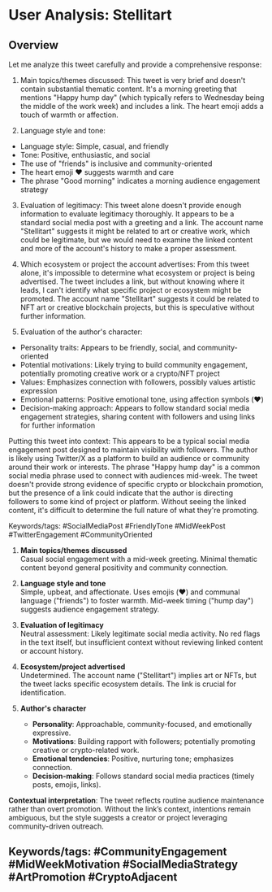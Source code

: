 # User Analysis: Stellitart

## Overview

<think>
Let me analyze this tweet carefully and provide a comprehensive response:

1. Main topics/themes discussed:
This tweet is very brief and doesn't contain substantial thematic content. It's a morning greeting that mentions "Happy hump day" (which typically refers to Wednesday being the middle of the work week) and includes a link. The heart emoji adds a touch of warmth or affection.

2. Language style and tone:
- Language style: Simple, casual, and friendly
- Tone: Positive, enthusiastic, and social
- The use of "friends" is inclusive and community-oriented
- The heart emoji ❤️ suggests warmth and care
- The phrase "Good morning" indicates a morning audience engagement strategy

3. Evaluation of legitimacy:
This tweet alone doesn't provide enough information to evaluate legitimacy thoroughly. It appears to be a standard social media post with a greeting and a link. The account name "Stellitart" suggests it might be related to art or creative work, which could be legitimate, but we would need to examine the linked content and more of the account's history to make a proper assessment.

4. Which ecosystem or project the account advertises:
From this tweet alone, it's impossible to determine what ecosystem or project is being advertised. The tweet includes a link, but without knowing where it leads, I can't identify what specific project or ecosystem might be promoted. The account name "Stellitart" suggests it could be related to NFT art or creative blockchain projects, but this is speculative without further information.

5. Evaluation of the author's character:
- Personality traits: Appears to be friendly, social, and community-oriented
- Potential motivations: Likely trying to build community engagement, potentially promoting creative work or a crypto/NFT project
- Values: Emphasizes connection with followers, possibly values artistic expression
- Emotional patterns: Positive emotional tone, using affection symbols (❤️)
- Decision-making approach: Appears to follow standard social media engagement strategies, sharing content with followers and using links for further information

Putting this tweet into context:
This appears to be a typical social media engagement post designed to maintain visibility with followers. The author is likely using Twitter/X as a platform to build an audience or community around their work or interests. The phrase "Happy hump day" is a common social media phrase used to connect with audiences mid-week. The tweet doesn't provide strong evidence of specific crypto or blockchain promotion, but the presence of a link could indicate that the author is directing followers to some kind of project or platform. Without seeing the linked content, it's difficult to determine the full nature of what they're promoting.

Keywords/tags:
#SocialMediaPost #FriendlyTone #MidWeekPost #TwitterEngagement #CommunityOriented
</think>

1. **Main topics/themes discussed**  
   Casual social engagement with a mid-week greeting. Minimal thematic content beyond general positivity and community connection.

2. **Language style and tone**  
   Simple, upbeat, and affectionate. Uses emojis (❤️) and communal language ("friends") to foster warmth. Mid-week timing ("hump day") suggests audience engagement strategy.

3. **Evaluation of legitimacy**  
   Neutral assessment: Likely legitimate social media activity. No red flags in the text itself, but insufficient context without reviewing linked content or account history.

4. **Ecosystem/project advertised**  
   Undetermined. The account name ("Stellitart") implies art or NFTs, but the tweet lacks specific ecosystem details. The link is crucial for identification.

5. **Author's character**  
   - **Personality**: Approachable, community-focused, and emotionally expressive.  
   - **Motivations**: Building rapport with followers; potentially promoting creative or crypto-related work.  
   - **Emotional tendencies**: Positive, nurturing tone; emphasizes connection.  
   - **Decision-making**: Follows standard social media practices (timely posts, emojis, links).  

**Contextual interpretation**: The tweet reflects routine audience maintenance rather than overt promotion. Without the link’s context, intentions remain ambiguous, but the style suggests a creator or project leveraging community-driven outreach.

**Keywords/tags**: #CommunityEngagement #MidWeekMotivation #SocialMediaStrategy #ArtPromotion #CryptoAdjacent
---

